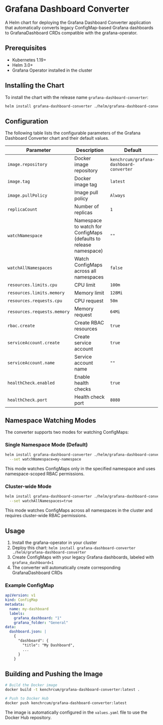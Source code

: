 # Grafana Dashboard Converter

A Helm chart for deploying the Grafana Dashboard Converter application that automatically converts legacy ConfigMap-based Grafana dashboards to GrafanaDashboard CRDs compatible with the grafana-operator.

## Prerequisites

- Kubernetes 1.19+
- Helm 3.0+
- Grafana Operator installed in the cluster

## Installing the Chart

To install the chart with the release name `grafana-dashboard-converter`:

```bash
helm install grafana-dashboard-converter ./helm/grafana-dashboard-converter
```

## Configuration

The following table lists the configurable parameters of the Grafana Dashboard Converter chart and their default values.

| Parameter | Description | Default |
|-----------|-------------|---------|
| `image.repository` | Docker image repository | `kenchrcum/grafana-dashboard-converter` |
| `image.tag` | Docker image tag | `latest` |
| `image.pullPolicy` | Image pull policy | `Always` |
| `replicaCount` | Number of replicas | `1` |
| `watchNamespace` | Namespace to watch for ConfigMaps (defaults to release namespace) | `""` |
| `watchAllNamespaces` | Watch ConfigMaps across all namespaces | `false` |
| `resources.limits.cpu` | CPU limit | `100m` |
| `resources.limits.memory` | Memory limit | `128Mi` |
| `resources.requests.cpu` | CPU request | `50m` |
| `resources.requests.memory` | Memory request | `64Mi` |
| `rbac.create` | Create RBAC resources | `true` |
| `serviceAccount.create` | Create service account | `true` |
| `serviceAccount.name` | Service account name | `""` |
| `healthCheck.enabled` | Enable health checks | `true` |
| `healthCheck.port` | Health check port | `8080` |

## Namespace Watching Modes

The converter supports two modes for watching ConfigMaps:

### Single Namespace Mode (Default)
```bash
helm install grafana-dashboard-converter ./helm/grafana-dashboard-converter \
  --set watchNamespace=my-namespace
```
This mode watches ConfigMaps only in the specified namespace and uses namespace-scoped RBAC permissions.

### Cluster-wide Mode
```bash
helm install grafana-dashboard-converter ./helm/grafana-dashboard-converter \
  --set watchAllNamespaces=true
```
This mode watches ConfigMaps across all namespaces in the cluster and requires cluster-wide RBAC permissions.

## Usage

1. Install the grafana-operator in your cluster
2. Deploy this chart: `helm install grafana-dashboard-converter ./helm/grafana-dashboard-converter`
3. Create ConfigMaps with your legacy Grafana dashboards, labeled with `grafana_dashboard=1`
4. The converter will automatically create corresponding GrafanaDashboard CRDs

### Example ConfigMap

```yaml
apiVersion: v1
kind: ConfigMap
metadata:
  name: my-dashboard
  labels:
    grafana_dashboard: "1"
    grafana_folder: "General"
data:
  dashboard.json: |
    {
      "dashboard": {
        "title": "My Dashboard",
        ...
      }
    }
```

## Building and Pushing the Image

```bash
# Build the Docker image
docker build -t kenchrcum/grafana-dashboard-converter:latest .

# Push to Docker Hub
docker push kenchrcum/grafana-dashboard-converter:latest
```

The image is automatically configured in the `values.yaml` file to use the Docker Hub repository.
